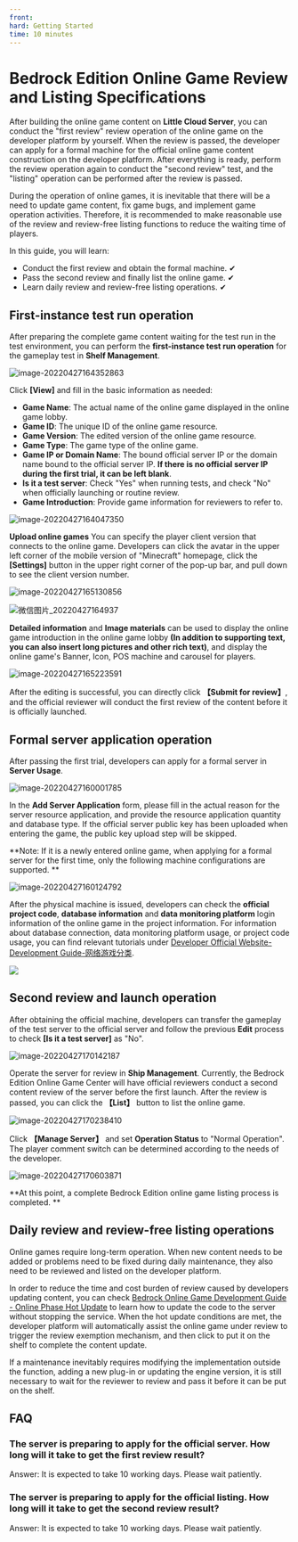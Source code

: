 ```yaml
--- 
front: 
hard: Getting Started 
time: 10 minutes 
--- 
```

# Bedrock Edition Online Game Review and Listing Specifications 

After building the online game content on **Little Cloud Server**, you can conduct the "first review" review operation of the online game on the developer platform by yourself. When the review is passed, the developer can apply for a formal machine for the official online game content construction on the developer platform. After everything is ready, perform the review operation again to conduct the "second review" test, and the "listing" operation can be performed after the review is passed. 

During the operation of online games, it is inevitable that there will be a need to update game content, fix game bugs, and implement game operation activities. Therefore, it is recommended to make reasonable use of the review and review-free listing functions to reduce the waiting time of players. 

In this guide, you will learn: 

- Conduct the first review and obtain the formal machine. ✔ 
- Pass the second review and finally list the online game. ✔ 
- Learn daily review and review-free listing operations. ✔ 

## First-instance test run operation 

After preparing the complete game content waiting for the test run in the test environment, you can perform the **first-instance test run operation** for the gameplay test in **Shelf Management**. 

![image-20220427164352863](./images/12.2_0.png) 

Click **[View]** and fill in the basic information as needed: 

- **Game Name**: The actual name of the online game displayed in the online game lobby. 
- **Game ID**: The unique ID of the online game resource. 
- **Game Version**: The edited version of the online game resource. 
- **Game Type**: The game type of the online game. 
- **Game IP or Domain Name**: The bound official server IP or the domain name bound to the official server IP. **If there is no official server IP during the first trial, it can be left blank**. 
- **Is it a test server**: Check "Yes" when running tests, and check "No" when officially launching or routine review. 
- **Game Introduction**: Provide game information for reviewers to refer to. 

![image-20220427164047350](./images/12.2_1.png) 

**Upload online games** You can specify the player client version that connects to the online game. Developers can click the avatar in the upper left corner of the mobile version of "Minecraft" homepage, click the **[Settings]** button in the upper right corner of the pop-up bar, and pull down to see the client version number. 

![image-20220427165130856](./images/12.2_2.png) 

![微信图片_20220427164937](./images/12.2_3.png) 

**Detailed information** and **Image materials** can be used to display the online game introduction in the online game lobby **(In addition to supporting text, you can also insert long pictures and other rich text)**, and display the online game's Banner, Icon, POS machine and carousel for players. 

![image-20220427165223591](./images/12.2_4.png) 

After the editing is successful, you can directly click **【Submit for review】**, and the official reviewer will conduct the first review of the content before it is officially launched.



## Formal server application operation 

After passing the first trial, developers can apply for a formal server in **Server Usage**. 

![image-20220427160001785](./images/12.2_5.png) 

In the **Add Server Application** form, please fill in the actual reason for the server resource application, and provide the resource application quantity and database type. If the official server public key has been uploaded when entering the game, the public key upload step will be skipped. 

**Note: If it is a newly entered online game, when applying for a formal server for the first time, only the following machine configurations are supported. ** 

![image-20220427160124792](./images/12.2_6.png) 

After the physical machine is issued, developers can check the **official project code**, **database information** and **data monitoring platform** login information of the online game in the project information. For information about database connection, data monitoring platform usage, or project code usage, you can find relevant tutorials under <a href="../../mcguide/27-网络游戏/课5：实用知识/第1：平台发布.html">Developer Official Website-Development Guide-网络游戏分类</a>. 

![](./images/12.2_7.png) 



## Second review and launch operation 

After obtaining the official machine, developers can transfer the gameplay of the test server to the official server and follow the previous **Edit** process to check **[Is it a test server]** as "No". 

![image-20220427170142187](./images/12.2_8.png) 

Operate the server for review in **Ship Management**. Currently, the Bedrock Edition Online Game Center will have official reviewers conduct a second content review of the server before the first launch. After the review is passed, you can click the **【List】** button to list the online game. 

![image-20220427170238410](./images/12.2_9.png) 

Click **【Manage Server】** and set **Operation Status** to "Normal Operation". The player comment switch can be determined according to the needs of the developer. 

![image-20220427170603871](./images/12.2_10.png) 

**At this point, a complete Bedrock Edition online game listing process is completed. ** 

## Daily review and review-free listing operations 

Online games require long-term operation. When new content needs to be added or problems need to be fixed during daily maintenance, they also need to be reviewed and listed on the developer platform. 

In order to reduce the time and cost burden of review caused by developers updating content, you can check <a href="../../mcguide/27-网络游戏/课5：实用知识/第17：现场期热改.html">Bedrock Online Game Development Guide - Online Phase Hot Update</a> to learn how to update the code to the server without stopping the service. When the hot update conditions are met, the developer platform will automatically assist the online game under review to trigger the review exemption mechanism, and then click to put it on the shelf to complete the content update. 

If a maintenance inevitably requires modifying the implementation outside the function, adding a new plug-in or updating the engine version, it is still necessary to wait for the reviewer to review and pass it before it can be put on the shelf. 

## FAQ


### The server is preparing to apply for the official server. How long will it take to get the first review result? 

Answer: It is expected to take 10 working days. Please wait patiently. 

### The server is preparing to apply for the official listing. How long will it take to get the second review result? 

Answer: It is expected to take 10 working days. Please wait patiently.
